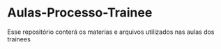 # Aulas-Processo-Trainee
Esse repositório conterá os materias e arquivos utilizados nas aulas dos trainees
